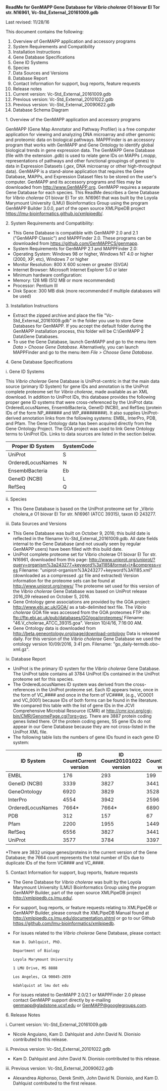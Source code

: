 **ReadMe for GenMAPP Gene Database for  *Vibrio cholerae*  O1 biovar El Tor str. N16961, Vc-Std\_External\_20161009.gdb**

Last revised:  11/28/16

This document contains the following:

1. Overview of GenMAPP application and accessory programs
2. System Requirements and Compatibility
3. Installation Instructions
4. Gene Database Specifications
  1. Gene ID Systems
  2. Species
  3. Data Sources and Versions
  4. Database Report
5. Contact Information for support, bug reports, feature requests
6. Release notes
  1. Current version: Vc-Std\_External\_20161009.gdb
  2. Previous version: Vc-Std\_External\_20101022.gdb
  3. Previous version: Vc-Std\_External\_20090622.gdb
7. Database Schema Diagram

1\. Overview of the GenMAPP application and accessory programs

GenMAPP (Gene Map Annotator and Pathway Profiler) is a free computer application for viewing and analyzing DNA microarray and other genomic and proteomic data on biological pathways.  MAPPFinder is an accessory program that works with GenMAPP and Gene Ontology to identify global biological trends in gene expression data.  The GenMAPP Gene Database (file with the extension _.gdb_) is used to relate gene IDs on MAPPs (_.mapp_, representations of pathways and other functional groupings of genes) to data in Expression Datasets (_.gex_, DNA microarray or other high-throughput data).  GenMAPP is a stand-alone application that requires the Gene Database, MAPPs, and Expression Dataset files to be stored on the user's computer.  GenMAPP and its accessory programs and files may be downloaded from <http://www.GenMAPP.org>.  GenMAPP requires a separate Gene Database for each species.  This ReadMe describes a Gene Database for _Vibrio cholerae_ O1 biovar El Tor str. N16961 that was built by the Loyola Marymount University (LMU) Bioinformatics Group using the program GenMAPP Builder 3.0.0, part of the open source XMLPipeDB project <https://lmu-bioinformatics.github.io/xmlpipedb/>.

2\. System Requirements and Compatibility:
- This Gene Database is compatible with GenMAPP 2.0 and 2.1 ("GenMAPP Classic") and MAPPFinder 2.0.  These programs can be downloaded from <https://github.com/GenMAPPCS/genmapp>.
- System Requirements for GenMAPP 2.1 and MAPPFinder 2.0:
- Operating System: Windows 98 or higher, Windows NT 4.0 or higher (2000, XP, etc), Windows 7 or higher
- Monitor Resolution: 800 X 600 screen or greater (SVGA)
- Internet Browser: Microsoft Internet Explorer 5.0 or later
- Minimum hardware configuration:
- Memory: 128 MB (512 MB or more recommended)
- Processor: Pentium III
- Disk Space: 300 MB disk (more recommended if multiple databases will be used)

3\. Installation Instructions
- Extract the zipped archive and place the file "Vc-Std\_External\_20161009.gdb" in the folder you use to store Gene Databases for GenMAPP.  If you accept the default folder during the GenMAPP installation process, this folder will be C:\GenMAPP 2 Data\Gene Databases.
- To use the Gene Database, launch GenMAPP and go to the menu item _Data > Choose Gene Database_.  Alternatively, you can launch MAPPFinder and go to the menu item _File > Choose Gene Database_.

4\. Gene Database Specifications
 
i. Gene ID Systems

This _Vibrio cholerae_ Gene Database is UniProt-centric in that the main data source (primary ID System) for gene IDs and annotation is the UniProt complete proteome set for _Vibrio cholerae_, made available as an XML download. In addition to UniProt IDs, this database provides the following proper gene ID systems that were cross-referenced by the UniProt data: OrderedLocusNames, EnsemblBacteria, GeneID (NCBI), and RefSeq (protein IDs of the form NP\_###### and WP\_#########). It also supplies UniProt-derived annotation links from the following systems: EMBL, InterPro, PDB, and Pfam.  The Gene Ontology data has been acquired directly from the Gene Ontology Project. The GOA project was used to link Gene Ontology terms to UniProt IDs. Links to data sources are listed in the section below.

| Proper ID System | SystemCode |
| --- | --- |
| UniProt | S |
| OrderedLocusNames | N |
| EnsemblBacteria | Eb |
| GeneID (NCBI) | L |
| RefSeq | Q |

ii. Species
 
- This Gene Database is based on the UniProt proteome set for _Vibrio cholera_e O1 biovar El Tor str. N16961 (ATCC 39315), taxon ID 243277.

iii. Data Sources and Versions
 
- This Gene Database was built on October 9, 2016; this build date is reflected in the filename Vc-Std\_External\_20161009.gdb. All date fields internal to the Gene Database (and not usually seen by regular GenMAPP users) have been filled with this build date.
- UniProt complete proteome set for Vibrio cholerae O1 biovar El Tor str. N16961, downloaded from this page: <http://www.uniprot.org/uniprot/?query=organism%3a243277+keyword%3a1185&format=\*&compress=yes>
Filename: "uniprot-organism%3A243277+keyword%3A1185.xml" (downloaded as a compressed .gz file and extracted)
Version information for the proteome sets can be found at  <http://www.uniprot.org/news/>
The proteome set used for this version of the _Vibrio cholerae_ Gene Database was based on UniProt release 2016\_09 released on October 5, 2016.
- Gene Ontology gene associations are provided by the GOA project: <http://www.ebi.ac.uk/GOA/> as a tab-delimited text file.  The _Vibrio cholerae_ GOA file was accessed from the GOA proteomes FTP site: <ftp://ftp.ebi.ac.uk/pub/databases/GO/goa/proteomes/>
Filename: "46.V\_cholerae\_ATCC\_39315.goa".  Version 10/4/16, 7:16:00 AM.
- Gene Ontology data is downloaded from <http://beta.geneontology.org/page/download-ontology>
Data is released daily.  For this version of the _Vibrio cholerae_ Gene Database we used the ontology version 10/09/2016, 3:41 pm.
Filename: "go\_daily-termdb.obo-xml.gz".

iv. Database Report
 
- UniProt is the primary ID system for the _Vibrio cholerae_ Gene Database. The UniProt table contains all 3784 UniProt IDs contained in the UniProt proteome set for this species.
- The OrderedLocusNames ID system was derived from the cross-references in the UniProt proteome set.  Each ID appears twice, once in the form of VC\_#### and once in the form of VC####, (e.g., VC0001 and VC\_0001) because IDs of both forms can be found in the literature. We compared this table with the list of gene IDs in the JCVI Comprehensive Microbial Resource (CMR) at
<http://cmr.jcvi.org/cgi-bin/CMR/GenomePage.cgi?org=gvc>.  There are 3887 protein coding genes listed there.  Of the protein coding genes, 55 gene IDs do not appear in our Gene Database because they are not cross-listed in the UniProt XML file.
- The following table lists the numbers of gene IDs found in each gene ID system:

| ID System | ID CountCurrent version | ID Count20101022 version | ID Count20090622 version |
| --- | --- | --- | --- |
| EMBL | 176 | 293 | 199 |
| GeneID (NCBI) | 3339 | 3827 | 3441 |
| GeneOntology | 6920 | 3829 | 3528 |
| InterPro | 4554 | 3942 | 2596 |
| OrderedLocusNames | 7664\* | 7664\* | 6890 |
| PDB | 312 | 157 | 67 |
| Pfam | 2200 | 1955 | 1449 |
| RefSeq | 6556 | 3827 | 3441 |
| UniProt | 3577 | 3784 | 3397 |

\*There are 3832 unique genes/proteins in the current version of the Gene Database; the 7664 count represents the total number of IDs due to duplicate IDs of the form VC#### and VC\_####.

5\. Contact Information for support, bug reports, feature requests

- The Gene Database for _Vibrio cholerae_ was built by the Loyola Marymount University (LMU) Bioinformatics Group using the program GenMAPP Builder, part of the open source XMLPipeDB project <http://xmlpipedb.cs.lmu.edu/>.
- For support, bug reports, or feature requests relating to XMLPipeDB or GenMAPP Builder, please consult the XMLPipeDB Manual found at <http://xmlpipedb.cs.lmu.edu/documentation.shtml> or go to our Github <https://github.com/lmu-bioinformatics/xmlpipedb>.
- For issues related to the _Vibrio cholerae_ Gene Database, please contact:


      Kam D. Dahlquist, PhD.
    
      Department of Biology
    
      Loyola Marymount University
    
      1 LMU Drive, MS 8888
    
      Los Angeles, CA 90045-2659
    
      kdahlquist at lmu dot edu

- For issues related to GenMAPP 2.0/2.1 or MAPPFinder 2.0 please contact GenMAPP support directly by e-mailing genmapp@gladstone.ucsf.edu or GenMAPP@googlegroups.com.

6\. Release Notes

i. Current version:  Vc-Std\_External\_20161009.gdb
- Nicole Anguiano, Kam D. Dahlquist and John David N. Dionisio contributed to this release.

ii. Previous version:  Vc-Std\_External\_20101022.gdb
- Kam D. Dahlquist and John David N. Dionisio contributed to this release.

iii. Previous version:  Vc-Std\_External\_20090622.gdb
- Alexandrea Alphonso, Derek Smith, John David N. Dionisio, and Kam D. Dahlquist contributed to the first release.

